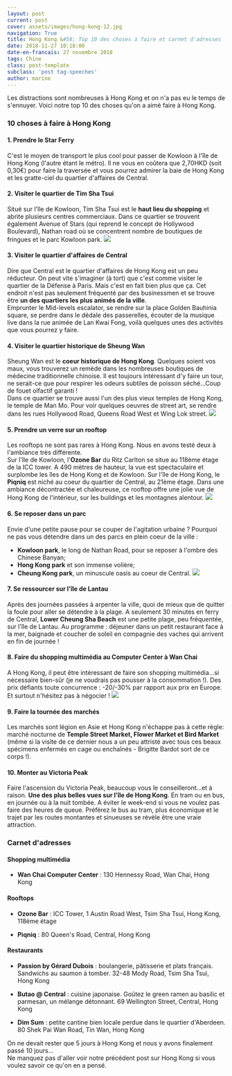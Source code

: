 ```yaml
---
layout: post
current: post
cover: assets/images/hong-kong-12.jpg
navigation: True
title: Hong Kong &#58; Top 10 des choses à faire et carnet d'adresses
date: 2018-11-27 10:18:00
date-en-francais: 27 novembre 2018
tags: Chine
class: post-template
subclass: 'post tag-speeches'
author: marine
---
```

Les distractions sont nombreuses à Hong Kong et on n'a pas eu le temps de s'ennuyer. Voici notre top 10 des choses qu'on a aimé faire à Hong Kong.

### 10 choses à faire à Hong Kong

#### 1. Prendre le Star Ferry
C'est le moyen de transport le plus cool pour passer de Kowloon à l'île de Hong Kong (l'autre étant le métro). Il ne vous en coûtera que 2,70HKD (soit 0,30€) pour faire la traversée et vous pourrez admirer la baie de Hong Kong et les gratte-ciel du quartier d'affaires de Central.

#### 2. Visiter le quartier de Tim Sha Tsui
Situé sur l'île de Kowloon, Tim Sha Tsui est le **haut lieu du shopping** et abrite plusieurs centres commerciaux.   Dans ce quartier se trouvent également Avenue of Stars (qui reprend le concept de Hollywood Boulevard), Nathan road où se concentrent nombre de boutiques de fringues et le parc Kowloon park.
![](assets/images/hong-kong-18.jpg)
#### 3. Visiter le quartier d'affaires de Central
Dire que Central est le quartier d'affaires de Hong Kong est un peu réducteur. On peut vite s'imaginer (à tort) que c'est comme visiter le quartier de la Défense à Paris. Mais c'est en fait bien plus que ça. Cet endroit n'est pas seulement fréquenté par des businessmen et se trouve être **un des quartiers les plus animés de la ville**.  
Emprunter le Mid-levels escalator, se rendre sur la place Golden Bauhinia square, se perdre dans le dédale des passerelles, écouter de la musique live dans la rue animée de Lan Kwai Fong, voilà quelques unes des activités que vous pourrez y faire.

#### 4. Visiter le quartier historique de Sheung Wan
Sheung Wan est le **coeur historique de Hong Kong**. Quelques soient vos maux, vous trouverez un remède dans les nombreuses boutiques de médecine traditionnelle chinoise. Il est toujours intéressant d'y faire un tour, ne serait-ce que pour respirer les odeurs subtiles de poisson séché...Coup de fouet olfactif garanti !  
Dans ce quartier se trouve aussi l'un des plus vieux temples de Hong Kong, le temple de Man Mo.
Pour voir quelques oeuvres de street art, se rendre dans les rues Hollywood Road, Queens Road West et Wing Lok street.
![](assets/images/hong-kong-16.jpg)
#### 5. Prendre un verre sur un rooftop
Les rooftops ne sont pas rares à Hong Kong. Nous en avons testé deux à l'ambiance très différente.  
Sur l'île de Kowloon, l'**Ozone Bar** du Ritz Carlton se situe au 118ème étage de la ICC tower. A 490 mètres de hauteur, la vue est spectaculaire et surplombe les îles de Hong Kong et de Kowloon. 
Sur l'île de Hong Kong, le **Piqniq** est niché au coeur du quartier de Central, au 21ème étage. Dans une ambiance décontractée et chaleureuse, ce rooftop offre une jolie vue de Hong Kong de l'intérieur, sur les buildings et les montagnes alentour.
![](assets/images/hong-kong-6.jpg)
#### 6. Se reposer dans un parc
Envie d'une petite pause pour se couper de l'agitation urbaine ? Pourquoi ne pas vous détendre dans un des parcs en plein coeur de la ville :
- **Kowloon park**, le long de Nathan Road, pour se reposer à l'ombre des Chinese Banyan;
- **Hong Kong park** et son immense volière;
- **Cheung Kong park**, un minuscule oasis au coeur de Central.
![](assets/images/hong-kong-10.jpg)
#### 7. Se ressourcer sur l'île de Lantau
Après des journées passées à arpenter la ville, quoi de mieux que de quitter la foule pour aller se détendre à la plage. A seulement 30 minutes en ferry de Central, **Lower Cheung Sha Beach** est une petite plage, peu fréquentée, sur l'île de Lantau. Au programme : déjeuner dans un petit restaurant face à la mer, baignade et coucher de soleil en compagnie des vaches qui arrivent en fin de journée !

#### 8. Faire du shopping multimédia au Computer Center à Wan Chai
A Hong Kong, il peut être intéressant de faire son shopping multimédia...si nécessaire bien-sûr (je ne voudrais pas pousser à la consommation !). Des prix défiants toute concurrence : -20/-30% par rapport aux prix en Europe. Et surtout n'hésitez pas à négocier !
![](assets/images/hong-kong-14.jpg)
#### 9. Faire la tournée des marchés
Les marchés sont légion en Asie et Hong Kong n'échappe pas à cette règle: marché nocturne de **Temple Street Market, Flower Market et Bird Market** (même si la visite de ce dernier nous a un peu attristé avec tous ces beaux spécimens enfermés en cage ou enchaînés - Brigitte Bardot sort de ce corps !).

#### 10. Monter au Victoria Peak
Faire l'ascension du Victoria Peak, beaucoup vous le conseilleront...et à raison. **Une des plus belles vues sur l'île de Hong Kong**. En tram ou en bus, en journée ou à la nuit tombée. A éviter le week-end si vous ne voulez pas faire des heures de queue. Préférez le bus au tram, plus économique et le trajet par les routes montantes et sinueuses se révèle être une vraie attraction.

### Carnet d'adresses

#### Shopping multimédia

- **Wan Chai Computer Center** :
130 Hennessy Road, Wan Chai, Hong Kong

#### Rooftops

- **Ozone Bar** :
ICC Tower, 1 Austin Road West, Tsim Sha Tsui, Hong Kong, 118ème étage

- **Piqniq** :
80 Queen's Road, Central, Hong Kong

#### Restaurants

- **Passion by Gérard Dubois** : boulangerie, pâtisserie et plats français. Sandwichs au saumon à tomber.
32-48 Mody Road, Tsim Sha Tsui, Hong Kong

- **Butao @ Central** : cuisine japonaise. Goûtez le green ramen au basilic et parmesan, un mélange détonnant.
69 Wellington Street, Central, Hong Kong

- **Dim Sum** : petite cantine bien locale perdue dans le quartier d'Aberdeen.
80 Shek Pai Wan Road, Tin Wan, Hong Kong

On ne devait rester que 5 jours à Hong Kong et nous y avons finalement passé 10 jours...  
Ne manquez pas d'aller voir notre précédent post sur Hong Kong si vous voulez savoir ce qu'on en a pensé.